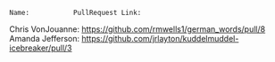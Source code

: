 	Name:			PullRequest Link:	
Chris VonJouanne:		https://github.com/rmwells1/german_words/pull/8
Amanda Jefferson:               https://github.com/jrlayton/kuddelmuddel-icebreaker/pull/3
